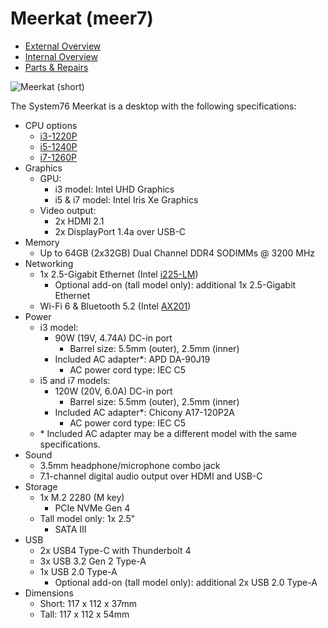 # Meerkat (meer7)

- [External Overview](./external-overview.md)
- [Internal Overview](./internal-overview.md)
- [Parts & Repairs](./repairs.md)

![Meerkat (short)](./img/meer7.webp)

The System76 Meerkat is a desktop with the following specifications:

- CPU options
    - [i3-1220P](https://ark.intel.com/content/www/us/en/ark/products/226257/intel-core-i31220p-processor-12m-cache-up-to-4-40-ghz.html)
    - [i5-1240P](https://ark.intel.com/content/www/us/en/ark/products/132221/intel-core-i51240p-processor-12m-cache-up-to-4-40-ghz.html)
    - [i7-1260P](https://ark.intel.com/content/www/us/en/ark/products/226254/intel-core-i71260p-processor-18m-cache-up-to-4-70-ghz.html)
- Graphics
    - GPU:
        - i3 model: Intel UHD Graphics
        - i5 & i7 model: Intel Iris Xe Graphics
    - Video output:
        - 2x HDMI 2.1
        - 2x DisplayPort 1.4a over USB-C
- Memory
    - Up to 64GB (2x32GB) Dual Channel DDR4 SODIMMs @ 3200 MHz
- Networking
    - 1x 2.5-Gigabit Ethernet (Intel [i225-LM](https://ark.intel.com/content/www/us/en/ark/products/184675/intel-ethernet-controller-i225-lm.html))
        - Optional add-on (tall model only): additional 1x 2.5-Gigabit Ethernet
    - Wi-Fi 6 & Bluetooth 5.2 (Intel [AX201](https://ark.intel.com/content/www/us/en/ark/products/130293/intel-wi-fi-6-ax201-gig.html))
- Power
    - i3 model:
        - 90W (19V, 4.74A) DC-in port
            - Barrel size: 5.5mm (outer), 2.5mm (inner)
        - Included AC adapter*: APD DA-90J19
            - AC power cord type: IEC C5
    - i5 and i7 models:
        - 120W (20V, 6.0A) DC-in port
            - Barrel size: 5.5mm (outer), 2.5mm (inner)
        - Included AC adapter*: Chicony A17-120P2A
            - AC power cord type: IEC C5
    - \* Included AC adapter may be a different model with the same specifications.
- Sound
    - 3.5mm headphone/microphone combo jack
    - 7.1-channel digital audio output over HDMI and USB-C
- Storage
    - 1x M.2 2280 (M key)
        - PCIe NVMe Gen 4
    - Tall model only: 1x 2.5"
        - SATA III
- USB
    - 2x USB4 Type-C with Thunderbolt 4
    - 3x USB 3.2 Gen 2 Type-A
    - 1x USB 2.0 Type-A
        - Optional add-on (tall model only): additional 2x USB 2.0 Type-A
- Dimensions
    - Short: 117 x 112 x 37mm
    - Tall:  117 x 112 x 54mm
